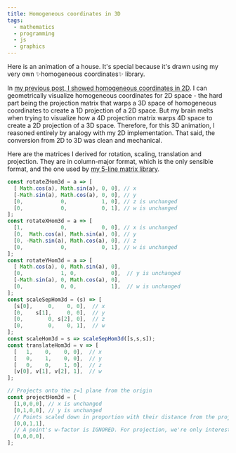 ```yaml
---
title: Homogeneous coordinates in 3D
tags:
  - mathematics
  - programming
  - js
  - graphics
---
```


Here is an animation of a house.
It's special because it's drawn using my very own ✨homogeneous coordinates✨ library.

<canvas id="anim" style="background-color: rgb(255,255,200); width: 400px; display: block; margin: 0 auto;"></canvas>

In [my previous post, I showed homogeneous coordinates in 2D](/2020/11/28/homogeneous-coordinates-in-2d-from-scratch/).
I can geometrically visualize homogeneous coordinates for 2D space -
the hard part being the projection matrix that warps a 3D space of homogeneous coordinates
to create a 1D projection of a 2D space.
But my brain melts when trying to visualize how a 4D projection matrix 
warps 4D space to create a 2D projection of a 3D space.
Therefore, for this 3D animation, I reasoned entirely by analogy with my 2D implementation.
That said, the conversion from 2D to 3D was clean and mechanical.

Here are the matrices I derived for rotation, scaling, translation and projection.
They are in column-major format,
which is the only sensible format,
and the one used by [my 5-line matrix library](/2020/11/27/a-matrix-library-in-5-lines-of-code/).

```js
const rotateZHom3d = a => [
  [ Math.cos(a), Math.sin(a), 0, 0], // x
  [-Math.sin(a), Math.cos(a), 0, 0], // y
  [0,            0,           1, 0], // z is unchanged
  [0,            0,           0, 1], // w is unchanged
];
const rotateXHom3d = a => [
  [1,            0,           0, 0], // x is unchanged
  [0,  Math.cos(a), Math.sin(a), 0], // y
  [0, -Math.sin(a), Math.cos(a), 0], // z
  [0,            0,           0, 1], // w is unchanged
];
const rotateYHom3d = a => [
  [ Math.cos(a), 0, Math.sin(a), 0],
  [0,            1, 0,           0],  // y is unchanged
  [-Math.sin(a), 0, Math.cos(a), 0],
  [0,            0, 0,           1],  // w is unchanged
];
const scaleSepHom3d = (s) => [ 
  [s[0],     0,    0, 0],  // x 
  [0,    s[1],     0, 0],  // y
  [0,        0, s[2], 0],  // z
  [0,        0,    0, 1],  // w
];
const scaleHom3d = s => scaleSepHom3d([s,s,s]);
const translateHom3d = v => [
  [   1,    0,    0, 0],  // x
  [   0,    1,    0, 0],  // y
  [   0,    0,    1, 0],  // z
  [v[0], v[1], v[2], 1],  // w
];

// Projects onto the z=1 plane from the origin
const projectHom3d = [
  [1,0,0,0], // x is unchanged
  [0,1,0,0], // y is unchanged
  // Points scaled down in proportion with their distance from the projection plane
  [0,0,1,1], 
  // A point's w-factor is IGNORED. For projection, we're only interested in _direction_ from the origin
  [0,0,0,0],
];
```

<script>
  const canvasEl = document.getElementById("anim");
  canvasEl.width = 800;
  canvasEl.height = 500;
  const ctx = canvasEl.getContext("2d");

  const drawLine = line => {
    ctx.beginPath();
    ctx.moveTo(line[0][0], line[0][1]);
    for (const p of line.slice(1)) {
      ctx.lineTo(p[0], p[1]);
    }
    ctx.lineJoin = "bevel";
    ctx.lineWidth = 4;
    ctx.stroke();
  };

  const zipWith = (f, a, b) => a.map((k, i) => f(k, b[i]));

  const vecScale = (n, v) => v.map(c => n*c);
  const vecAdd = (v1, v2) => zipWith((c1,c2)=>c1+c2, v1, v2);
  const matApply = (mat, vec) => zipWith(vecScale, vec, mat).reduce(vecAdd);
  const matMul = (m2, m1) => m1.map(v => matApply(m2,v));

  // Convenience fns
  const matSeq = ms => ms.slice(1).reduce((acc,m) => matMul(m,acc), ms[0]);
  const matApplyToLine = (m, s) => s.map(p => matApply(m, p));
  const matApplyToObject = (m, o) => o.map(f => matApplyToLine(m, f));

  // Done with generic matrix lib
  // Now our 3D homogeneous coordinates lib

  const rotateZHom3d = a => [
    [ Math.cos(a), Math.sin(a), 0, 0], // x
    [-Math.sin(a), Math.cos(a), 0, 0], // y
    [0,            0,           1, 0], // z is unchanged
    [0,            0,           0, 1], // w is unchanged
  ];
  const rotateXHom3d = a => [
    [1,            0,           0, 0], // x is unchanged
    [0,  Math.cos(a), Math.sin(a), 0], // y
    [0, -Math.sin(a), Math.cos(a), 0], // z
    [0,            0,           0, 1], // w is unchanged
  ];
  const rotateYHom3d = a => [
    [ Math.cos(a), 0, Math.sin(a), 0],
    [0,            1, 0,           0],  // y is unchanged
    [-Math.sin(a), 0, Math.cos(a), 0],
    [0,            0, 0,           1],  // w is unchanged
  ];
  const scaleSepHom3d = (s) => [ 
    [s[0],     0,    0, 0],  // x 
    [0,    s[1],     0, 0],  // y
    [0,        0, s[2], 0],  // z
    [0,        0,    0, 1],  // w
  ];
  const scaleHom3d = s => scaleSepHom3d([s,s,s]);
  const translateHom3d = v => [
    [   1,    0,    0, 0],  // x
    [   0,    1,    0, 0],  // y
    [   0,    0,    1, 0],  // z
    [v[0], v[1], v[2], 1],  // w
  ];

  // Projects onto the z=1 plane from the origin
  const projectHom3d = [
    [1,0,0,0], // x is unchanged
    [0,1,0,0], // y is unchanged
    // Points scaled down in proportion with their distance from the projection plane
    [0,0,1,1], 
    // A point's w-factor is IGNORED. For projection, we're only interested in _direction_ from the origin
    [0,0,0,0],
  ];

  const unHom3d = ([x,y,z,w]) => [x/w, y/w, z/w];

  const drawLineHom3d = line => drawLine(line.map(unHom3d));
  const drawObjectHom3d = object => object.forEach(drawLineHom3d);

  const unitSquareXYHom3d = [
    [-0.5, -0.5, 0, 1],
    [ 0.5, -0.5, 0, 1],
    [ 0.5,  0.5, 0, 1],
    [-0.5,  0.5, 0, 1],
    [-0.5, -0.5, 0, 1],
  ];

  const unitCubeFrontLineHom3d = [
    [-0.5, -0.5, 0.5, 1],
    [ 0.5, -0.5, 0.5, 1],
    [ 0.5,  0.5, 0.5, 1],
    [-0.5,  0.5, 0.5, 1],
  ];

  fourSides = side => [
    side,
    matApplyToLine(rotateYHom3d(Math.PI* 1/2), side),
    matApplyToLine(rotateYHom3d(Math.PI     ), side),
    matApplyToLine(rotateYHom3d(Math.PI* 3/2), side),
  ];

  const unitCubeObjectHom3d = fourSides(unitCubeFrontLineHom3d);

  const unitPyramidLineHom3d = [
    [-0.5, -0.5, -0.5, 1],
    [   0,  0.5,    0, 1],
  ];
  const unitPyramidObjectHom3d = fourSides(unitPyramidLineHom3d);

  const houseBody = matApplyToObject(scaleSepHom3d([10, 5, 5]), unitCubeObjectHom3d);
  const houseRoof = matApplyToObject(matSeq([scaleSepHom3d([10, 3, 5]), translateHom3d([0, 4, 0])]), unitPyramidObjectHom3d);
  const housePorch = matApplyToObject(matSeq([scaleSepHom3d([2, 3, 1]), translateHom3d([0, -1, -3])]), unitCubeObjectHom3d);
  const houseChimney = matApplyToObject(matSeq([scaleSepHom3d([1,2,1]), translateHom3d([-3, 4, 0])]), unitCubeObjectHom3d);
  const houseWindow1 = matApplyToObject(matSeq([scaleSepHom3d([1,2,1]), translateHom3d([-3, 0, -2.5])]), [unitSquareXYHom3d]);
  const houseWindow2 = matApplyToObject(matSeq([scaleSepHom3d([1,2,1]), translateHom3d([ 3, 0, -2.5])]), [unitSquareXYHom3d]);
  const houseSceneSpace = [...houseBody, ...houseRoof, ...housePorch, ...houseChimney, ...houseWindow1, ...houseWindow2];

  const garageBody = matApplyToObject(scaleSepHom3d([3, 3, 5]), unitCubeObjectHom3d);
  const garageRoof = matApplyToObject(matSeq([scaleSepHom3d([3, 1, 5]), translateHom3d([0,2,0])]), unitPyramidObjectHom3d);
  const garage = [...garageBody, ...garageRoof];
  const garageSceneSpace = matApplyToObject(matSeq([rotateYHom3d(Math.PI/8), translateHom3d([10, -1, -3])]), garage);

  const scene = [...houseSceneSpace, ...garageSceneSpace];

  const viewProjectionMatrix = matSeq([
    projectHom3d,
    scaleHom3d(600),
    scaleSepHom3d([1, -1, 1]),  // I designed for y-up, but canvas is y-down
    translateHom3d([canvasEl.width/2, canvasEl.height/2, 0]),  // move origin to center of canvas
  ]);

  const onFrame = ts => {
    const spinAndOrbitAnimMatrix = matSeq([
      rotateYHom3d(ts / 500),        // spinning
      translateHom3d([10, 0, 0]),   // spinning off to the right
      rotateYHom3d(ts / 2000),     // spinning, orbiting the origin
      translateHom3d([0, 0, 30]),     // spinning, orbiting the origin, beyond z=1 projection plane
    ]);
  
    const sceneWorldSpaceHom3d = matApplyToObject(spinAndOrbitAnimMatrix, scene);

    canvasEl.width = canvasEl.width; // clear

    ctx.strokeStyle = 'black';
    drawObjectHom3d(matApplyToObject(viewProjectionMatrix, sceneWorldSpaceHom3d));

    window.setTimeout(() => window.requestAnimationFrame(onFrame), 20);
  };

  window.requestAnimationFrame(onFrame);
</script>
